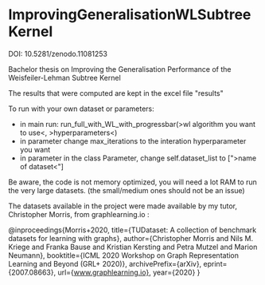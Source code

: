 # ImprovingGeneralisationWLSubtreeKernel

DOI: 10.5281/zenodo.11081253

Bachelor thesis on Improving the Generalisation Performance of the Weisfeiler-Lehman Subtree Kernel

The results that were computed are kept in the excel file "results"

To run with your own dataset or parameters:
- in main run: run_full_with_WL_with_progressbar(>wl algorithm you want to use<, >hyperparameters<)
- in parameter change max_iterations to the interation hyperparameter you want 
- in parameter in the class Parameter, change self.dataset_list to [">name of dataset<"]

Be aware, the code is not memory optimized, you will need a lot RAM to run the very large datasets. (the small/medium ones should not be an issue)


The datasets available in the project were made available by my tutor, Christopher Morris, from graphlearning.io :

@inproceedings{Morris+2020,
    title={TUDataset: A collection of benchmark datasets for learning with graphs},
    author={Christopher Morris and Nils M. Kriege and Franka Bause and Kristian Kersting and Petra Mutzel and Marion Neumann},
    booktitle={ICML 2020 Workshop on Graph Representation Learning and Beyond (GRL+ 2020)},
    archivePrefix={arXiv},
    eprint={2007.08663},
    url={www.graphlearning.io},
    year={2020}
}